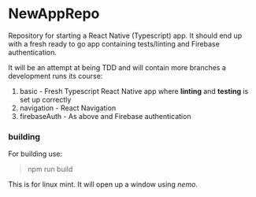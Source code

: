 # NewAppRepo

Repository for starting a React Native (Typescript) app. It should end up with a fresh ready to go app containing tests/linting and Firebase authentication.

It will be an attempt at being TDD and will contain more branches a development runs its course:
 
 1. basic - Fresh Typescript React Native app where **linting** and **testing** is set up correctly
 3. navigation - React Navigation
 2. firebaseAuth - As above and Firebase authentication


### building
For building use:
>npm run build

This is for linux mint. It will open up a window using *nemo*.